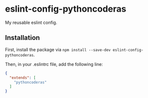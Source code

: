 # eslint-config-pythoncoderas
My reusable eslint config.

## Installation

First, install the package via `npm install --save-dev eslint-config-pythoncoderas`.

Then, in your .eslintrc file, add the following line:

```json
{
  "extends": [
    "pythoncoderas"
  ]
}
```
